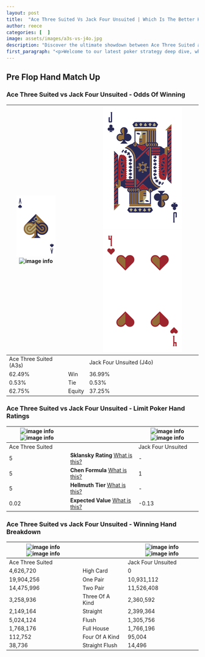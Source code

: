 ```yaml
---
layout: post
title:  "Ace Three Suited Vs Jack Four Unsuited | Which Is The Better Hand In Poker? A Complete Guide"
author: reece
categories: [  ]
image: assets/images/a3s-vs-j4o.jpg
description: "Discover the ultimate showdown between Ace Three Suited and Jack Four Unsuited in poker! Uncover the odds, strategies, and scenarios where one hand triumphs over the other. Get ready to up your poker game with this thrilling analysis."
first_paragraph: "<p>Welcome to our latest poker strategy deep dive, where we're pitting two distinct hands against each other in a high-stakes showdown: Ace Three Suited vs Jack Four Unsuited.</p><p>In the dynamic world of poker, every decision counts, and knowing which hand holds the upper hand is key to your success at the table.</p><p>In this article, we'll dissect these two hands, explore the scenarios where one dominates the other, and equip you with the knowledge to make strategic choices that can tip the odds in your favor.</p><p>Get ready to unravel the intriguing dynamics of these poker hands and elevate your game to new heights.</p>"
---
```




[comment]: # (sp0)

## Pre Flop Hand Match Up

<div class="table hand-ratings" markdown="1"> 



### Ace Three Suited vs Jack Four Unsuited - Odds Of Winning


    
| ![image info](assets/images/hand1/a.png) ![image info](assets/images/hand1/3s.png) |  | ![image info](assets/images/hand2/j.png) ![image info](assets/images/hand2/4o.png) |
| -------- | -------- | -------- |
| Ace Three Suited (A3s) |  | Jack Four Unsuited (J4o) |
| 62.49% | Win | 36.99% |
| 0.53% | Tie | 0.53% |
| 62.75% | Equity | 37.25% |




[comment]: # (sp1)



### Ace Three Suited vs Jack Four Unsuited - Limit Poker Hand Ratings


    
| ![image info](https://www.riverpairs.com/assets/images/hand1/a.png) ![image info](https://www.riverpairs.com/assets/images/hand1/3s.png) |  | ![image info](https://www.riverpairs.com/assets/images/hand2/j.png) ![image info](https://www.riverpairs.com/assets/images/hand2/4o.png) |
| -------- | -------- | -------- |
| Ace Three Suited |  | Jack Four Unsuited |
| 5 | **Sklansky Rating** [What is this?](/sklansky-rating-explained) | - |
| 5 | **Chen Formula** [What is this?](/chen-formula-explained) | 1 |
| 5 | **Hellmuth Tier** [What is this?](/Hellmuth-tier-explained) | - |
| 0.02 | **Expected Value** [What is this?](/expected-value-explained) | -0.13 |




[comment]: # (sp2)



### Ace Three Suited vs Jack Four Unsuited - Winning Hand Breakdown


    
| ![image info](https://www.riverpairs.com/assets/images/hand1/a.png) ![image info](https://www.riverpairs.com/assets/images/hand1/3s.png) |  | ![image info](https://www.riverpairs.com/assets/images/hand2/j.png) ![image info](https://www.riverpairs.com/assets/images/hand2/4o.png) |
| -------- | -------- | -------- |
| Ace Three Suited |  | Jack Four Unsuited |
| 4,626,720 | High Card | 0 |
| 19,904,256 | One Pair | 10,931,112 |
| 14,475,996 | Two Pair | 11,526,408 |
| 3,258,936 | Three Of A Kind | 2,360,592 |
| 2,149,164 | Straight | 2,399,364 |
| 5,024,124 | Flush | 1,305,756 |
| 1,768,176 | Full House | 1,766,196 |
| 112,752 | Four Of A Kind | 95,004 |
| 38,736 | Straight Flush | 14,496 |




[comment]: # (sp3)



</div>

[comment]: # (sp4)



[comment]: # (sp5)

